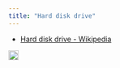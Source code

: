 ```yaml
---
title: "Hard disk drive"
---
```


- [Hard disk drive - Wikipedia](https://en.wikipedia.org/wiki/Hard_disk_drive)

<img src='https://scrapbox.io/api/pages/nishio/en/icon' alt='en.icon' height="19.5"/>